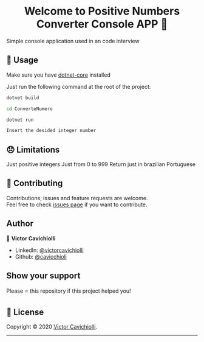 ﻿<h1 align="center">Welcome to Positive Numbers Converter Console APP 🧮</h1>
Simple console application used in an code interview

## 🚀 Usage

Make sure you have [dotnet-core](https://dotnet.microsoft.com/download/dotnet-core/3.0) installed

Just run the following command at the root of the project:

```sh
dotnet build
```

```sh
cd ConverteNumero
```

```sh
dotnet run
```

```sh
Insert the desided integer number
```

## 😞 Limitations

Just positive integers
Just from 0 to 999
Return just in brazilian Portuguese


## 🤝 Contributing

Contributions, issues and feature requests are welcome.<br />
Feel free to check [issues page](https://github.com/cavicchioli/ConversorNumeros/issues) if you want to contribute.<br />

## Author

👤 **Victor Cavichiolli**

- LinkedIn: [@victorcavichiolli](https://www.linkedin.com/in/victorcavichiolli)
- Github: [@cavicchioli](https://github.com/cavicchioli)

## Show your support

Please ⭐️ this repository if this project helped you!

## 📝 License

Copyright © 2020 [Victor Cavichiolli](https://github.com/cavicchioli).<br />

---
